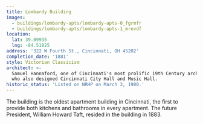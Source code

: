 ```yaml
---
title: Lombardy Building
images:
  - buildings/lombardy-apts/lombardy-apts-0_fgrmfr
  - buildings/lombardy-apts/lombardy-apts-1_mrevdf
location:
  lat: 39.09935
  lng: -84.51825
address: '322 W Fourth St., Cincinnati, OH 45202'
completion_date: '1881'
style: Victorian Classicism
architect: >-
  Samuel Hannaford, one of Cincinnati's most prolific 19th Century architects
  who also designed Cincinnati City Hall and Music Hall.
historic_status: 'Listed on NRHP on March 3, 1980.'
---
```


The building is the oldest apartment building in Cincinnati, the first to provide both kitchens and bathrooms in every apartment. The future President, William Howard Taft, resided in the building in 1883.
